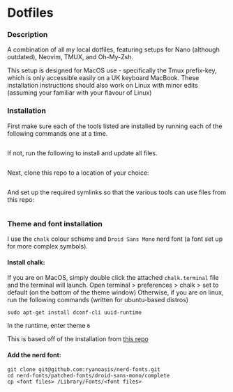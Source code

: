 # Dotfiles

### Description

A combination of all my local dotfiles, featuring setups for Nano (although outdated), Neovim, TMUX, and Oh-My-Zsh. 

This setup is designed for MacOS use - specifically the Tmux prefix-key, which is only accessible easily on a UK keyboard MacBook. These installation instructions should also work on Linux with minor edits (assuming your familiar with your flavour of Linux)

### Installation
First make sure each of the tools listed are installed by running each of the following commands one at a time. 

```

```

If not, run the following to install and update all files. 

```

```

Next, clone this repo to a location of your choice:
```

```

And set up the required symlinks so that the various tools can use files from this repo:
```

```

### Theme and font installation
I use the `chalk` colour scheme and `Droid Sans Mono` nerd font (a font set up for more complex symbols). 

#### Install chalk:
If you are on MacOS, simply double click the attached `chalk.terminal` file and the terminal will launch. Open terminal > preferences > chalk > set to default (on the bottom of the theme window)
Otherwise, if you are on linux, run the following commands (written for ubuntu-based distros)

```
sudo apt-get install dconf-cli uuid-runtime
```
In the runtime, enter theme `6`

This is based off of the installation from [this repo](https://github.com/Mayccoll/Gogh)

#### Add the nerd font:
```
git clone git@github.com:ryanoasis/nerd-fonts.git
cd nerd-fonts/patched-fonts/droid-sans-mono/complete
cp <font files> /Library/Fonts/<font files>
```

